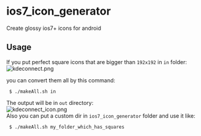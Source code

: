 # ios7_icon_generator
Create glossy ios7+ icons for android

## Usage
 If you put perfect square icons that are bigger than `192x192` in `in` folder:
 <br>
 ![kdeconnect.png](https://user-images.githubusercontent.com/9158844/60768616-a563d080-a0ce-11e9-979c-daf10282942a.png)
 
 you can convert them all by this command:
     
     $ ./makeAll.sh in
 
 The output will be in `out` directory:
 <br>
 ![kdeconnect_icon.png](https://user-images.githubusercontent.com/9158844/60768620-b876a080-a0ce-11e9-893b-b40853d521d9.png)
 <br>
 Also you can put a custom dir in `ios7_icon_generator` folder and use it like:
 
     $ ./makeAll.sh my_folder_which_has_squares
